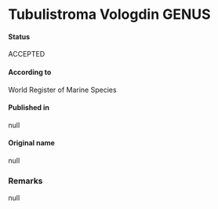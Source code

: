 Tubulistroma Vologdin GENUS
=======

#### Status
ACCEPTED

#### According to
World Register of Marine Species

#### Published in
null

#### Original name
null

### Remarks
null